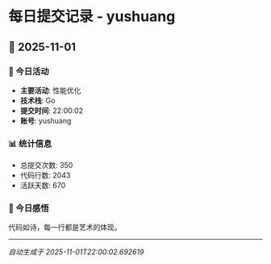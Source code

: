 # 每日提交记录 - yushuang

## 📅 2025-11-01

### 🎯 今日活动
- **主要活动**: 性能优化
- **技术栈**: Go
- **提交时间**: 22:00:02
- **账号**: yushuang

### 📊 统计信息
- 总提交次数: 350
- 代码行数: 2043
- 活跃天数: 670

### 💭 今日感悟
代码如诗，每一行都是艺术的体现。

---
*自动生成于 2025-11-01T22:00:02.692619*

